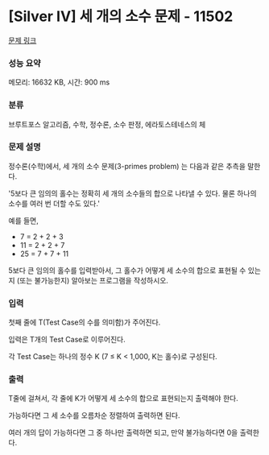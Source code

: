 # [Silver IV] 세 개의 소수 문제 - 11502 

[문제 링크](https://www.acmicpc.net/problem/11502) 

### 성능 요약

메모리: 16632 KB, 시간: 900 ms

### 분류

브루트포스 알고리즘, 수학, 정수론, 소수 판정, 에라토스테네스의 체

### 문제 설명

<p>정수론(수학)에서, 세 개의 소수 문제(3-primes problem) 는 다음과 같은 추측을 말한다.</p>

<p>'5보다 큰 임의의 홀수는 정확히 세 개의 소수들의 합으로 나타낼 수 있다. 물론 하나의 소수를 여러 번 더할 수도 있다.'</p>

<p>예를 들면,</p>

<ul>
	<li>7 = 2 + 2 + 3</li>
	<li>11 = 2 + 2 + 7</li>
	<li>25 = 7 + 7 + 11</li>
</ul>

<p>5보다 큰 임의의 홀수를 입력받아서, 그 홀수가 어떻게 세 소수의 합으로 표현될 수 있는지 (또는 불가능한지) 알아보는 프로그램을 작성하시오.</p>

### 입력 

 <p>첫째 줄에 T(Test Case의 수를 의미함)가 주어진다.</p>

<p>입력은 T개의 Test Case로 이루어진다.</p>

<p>각 Test Case는 하나의 정수 K (7 ≤ K < 1,000, K는 홀수)로 구성된다.</p>

### 출력 

 <p>T줄에 걸쳐서, 각 줄에 K가 어떻게 세 소수의 합으로 표현되는지 출력해야 한다.</p>

<p>가능하다면 그 세 소수를 오름차순 정렬하여 출력하면 된다.</p>

<p>여러 개의 답이 가능하다면 그 중 하나만 출력하면 되고, 만약 불가능하다면 0을 출력한다.</p>

